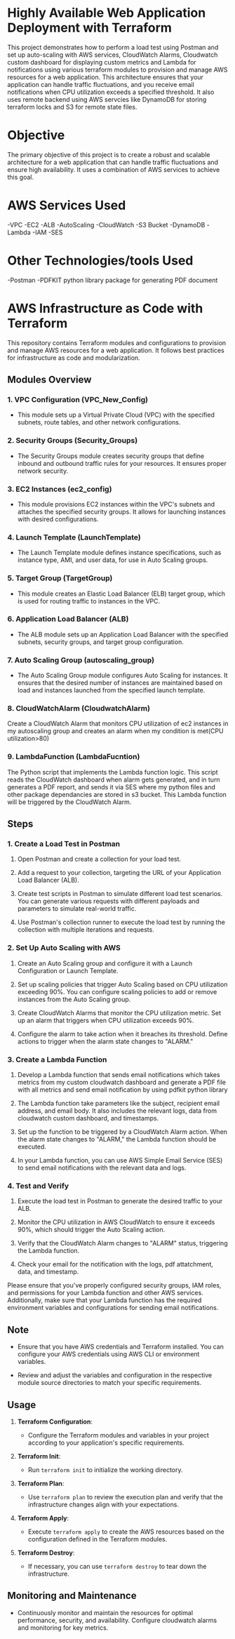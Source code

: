 # Highly Available Web Application Deployment with Terraform
This project demonstrates how to perform a load test using Postman and set up auto-scaling with AWS services, CloudWatch Alarms, Cloudwatch custom dashboard for displaying custom metrics and Lambda for notifications using various terraform modules to provision and manage AWS resources for a web application. This architecture ensures that your application can handle traffic fluctuations, and you receive email notifications when CPU utilization exceeds a specified threshold. It also uses remote backend using AWS servcies like DynamoDB for storing terraform locks and S3 for remote state files.

# Objective

The primary objective of this project is to create a robust and scalable architecture for a web application that can handle traffic fluctuations and ensure high availability. It uses a combination of AWS services to achieve this goal.

# AWS Services Used
-VPC
-EC2
-ALB
-AutoScaling
-CloudWatch
-S3 Bucket
-DynamoDB
-Lambda
-IAM
-SES

# Other Technologies/tools Used
-Postman
-PDFKIT python library package for generating PDF document

# AWS Infrastructure as Code with Terraform

This repository contains Terraform modules and configurations to provision and manage AWS resources for a web application. It follows best practices for infrastructure as code and modularization.

## Modules Overview

### 1. VPC Configuration (VPC_New_Config)

- This module sets up a Virtual Private Cloud (VPC) with the specified subnets, route tables, and other network configurations.

### 2. Security Groups (Security_Groups)

- The Security Groups module creates security groups that define inbound and outbound traffic rules for your resources. It ensures proper network security.

### 3. EC2 Instances (ec2_config)

- This module provisions EC2 instances within the VPC's subnets and attaches the specified security groups. It allows for launching instances with desired configurations.

### 4. Launch Template (LaunchTemplate)

- The Launch Template module defines instance specifications, such as instance type, AMI, and user data, for use in Auto Scaling groups.

### 5. Target Group (TargetGroup)

- This module creates an Elastic Load Balancer (ELB) target group, which is used for routing traffic to instances in the VPC.

### 6. Application Load Balancer (ALB)

- The ALB module sets up an Application Load Balancer with the specified subnets, security groups, and target group configuration.

### 7. Auto Scaling Group (autoscaling_group)

- The Auto Scaling Group module configures Auto Scaling for instances. It ensures that the desired number of instances are maintained based on load and instances launched from the specified launch template.
### 8. CloudWatchAlarm (CloudwatchAlarm)

Create a CloudWatch Alarm that monitors CPU utilization of ec2 instances in my autoscaling group and creates an alarm when my condition is met(CPU utilization>80)

### 9. LambdaFunction (LambdaFucntion)

The Python script that implements the Lambda function logic. This script reads the CloudWatch dashboard when alarm gets generated, and in turn generates a PDF report, and sends it via SES where my python files and other package dependancies are stored in s3 bucket. This Lambda function will be triggered by the CloudWatch Alarm.

## Steps

### 1. Create a Load Test in Postman

1. Open Postman and create a collection for your load test.

2. Add a request to your collection, targeting the URL of your Application Load Balancer (ALB).

3. Create test scripts in Postman to simulate different load test scenarios. You can generate various requests with different payloads and parameters to simulate real-world traffic.

4. Use Postman's collection runner to execute the load test by running the collection with multiple iterations and requests.

### 2. Set Up Auto Scaling with AWS

1. Create an Auto Scaling group and configure it with a Launch Configuration or Launch Template.

2. Set up scaling policies that trigger Auto Scaling based on CPU utilization exceeding 90%. You can configure scaling policies to add or remove instances from the Auto Scaling group.

3. Create CloudWatch Alarms that monitor the CPU utilization metric. Set up an alarm that triggers when CPU utilization exceeds 90%.

4. Configure the alarm to take action when it breaches its threshold. Define actions to trigger when the alarm state changes to "ALARM."

### 3. Create a Lambda Function

1. Develop a Lambda function that sends email notifications which takes metrics from my custom cloudwatch dashboard and generate a PDF file with all metrics and send email notification by using pdfkit python library

3. The Lambda function take parameters like the subject, recipient email address, and email body. It also includes the relevant logs, data from cloudwatch custom dashboard, and timestamps.

4. Set up the function to be triggered by a CloudWatch Alarm action. When the alarm state changes to "ALARM," the Lambda function should be executed.

5. In your Lambda function, you can use AWS Simple Email Service (SES)  to send email notifications with the relevant data and logs.

### 4. Test and Verify

1. Execute the load test in Postman to generate the desired traffic to your ALB.

2. Monitor the CPU utilization in AWS CloudWatch to ensure it exceeds 90%, which should trigger the Auto Scaling action.

3. Verify that the CloudWatch Alarm changes to "ALARM" status, triggering the Lambda function.

4. Check your email for the notification with the logs, pdf attatchment, data, and timestamp.

Please ensure that you've properly configured security groups, IAM roles, and permissions for your Lambda function and other AWS services. Additionally, make sure that your Lambda function has the required environment variables and configurations for sending email notifications.

## Note

- Ensure that you have AWS credentials and Terraform installed. You can configure your AWS credentials using AWS CLI or environment variables.

- Review and adjust the variables and configuration in the respective module source directories to match your specific requirements.

## Usage

1. **Terraform Configuration**:

   - Configure the Terraform modules and variables in your project according to your application's specific requirements.

2. **Terraform Init**:

   - Run `terraform init` to initialize the working directory.

3. **Terraform Plan**:

   - Use `terraform plan` to review the execution plan and verify that the infrastructure changes align with your expectations.

4. **Terraform Apply**:

   - Execute `terraform apply` to create the AWS resources based on the configuration defined in the Terraform modules.

5. **Terraform Destroy**:

   - If necessary, you can use `terraform destroy` to tear down the infrastructure.

## Monitoring and Maintenance

- Continuously monitor and maintain the resources for optimal performance, security, and availability. Configure cloudwatch alarms and monitoring for key metrics.

